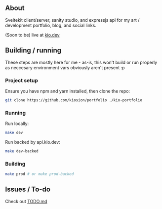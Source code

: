 ## About

Sveltekit client/server, sanity studio, and expressjs api for my art / development portfolio, blog, and social links.

(Soon to be) live at <a href="https://kio.dev/">kio.dev</a>

## Building / running

These steps are mostly here for me - as-is, this won't build or run properly as neccesary environment vars obviously aren't present :p

### Project setup

Ensure you have npm and yarn installed, then clone the repo:
```bash
git clone https://github.com/kiosion/portfolio ./kio-portfolio
```

### Running

Run locally:
```bash
make dev
```

Run backed by api.kio.dev:
```bash
make dev-backed
```

### Building

```bash
make prod # or make prod-backed
```

## Issues / To-do

Check out <a href="TODO.md">TODO.md</a>
